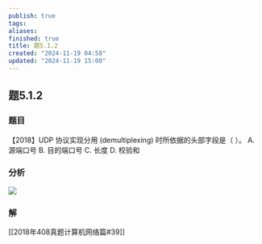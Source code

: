 ```yaml
---
publish: true
tags: 
aliases: 
finished: true
title: 题5.1.2
created: "2024-11-19 04:58"
updated: "2024-11-19 15:00"
---
```

## 题5.1.2
### 题目
【2018】UDP 协议实现分用 (demultiplexing) 时所依据的头部字段是（ ）。
A. 源端口号 
B. 目的端口号 
C. 长度 
D. 校验和
### 分析
![](https://img.hwenyi.live/202411200136162.webp)
### 解
[[2018年408真题计算机网络篇#39]]